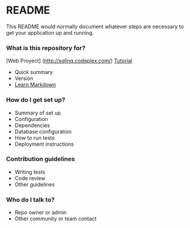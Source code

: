 # README #

This README would normally document whatever steps are necessary to get your application up and running.

### What is this repository for? ###
[Web Proyect] (http://sqlinq.codeplex.com/)
[Tutorial ](http://pietschsoft.com/post/2012/03/24/SQLinq-Use-LINQ-to-generate-Ad-Hoc-strongly-typed-SQL-queries)

* Quick summary
* Version
* [Learn Markdown](https://bitbucket.org/tutorials/markdowndemo)

### How do I get set up? ###

* Summary of set up
* Configuration
* Dependencies
* Database configuration
* How to run tests
* Deployment instructions

### Contribution guidelines ###

* Writing tests
* Code review
* Other guidelines

### Who do I talk to? ###

* Repo owner or admin
* Other community or team contact
